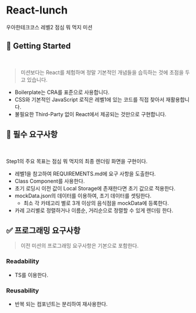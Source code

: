 # React-lunch

우아한테크코스 레벨2 점심 뭐 먹지 미션

## 🚀 Getting Started

<br>

> 미션보다는 React를 체험하며 정말 기본적인 개념들을 습득하는 것에 초점을 두고 있습니다.

- Boilerplate는 CRA를 표준으로 사용합니다.
- CSS와 기본적인 JavaScript 로직은 레벨1에 있는 코드를 직접 찾아서 재활용합니다.
- 불필요한 Third-Party 없이 React에서 제공되는 것만으로 구현합니다.

## 📝 필수 요구사항

<br>

Step1의 주요 목표는 점심 뭐 먹지의 최종 렌더링 화면을 구현이다.

- 레벨1을 참고하여 REQUIREMENTS.md에 요구 사항을 도출한다.
- Class Component를 사용한다.
- 초기 로딩시 이전 값이 Local Storage에 존재한다면 초기 값으로 적용한다.
- mockData.json의 데이터를 이용하여, 초기 데이터를 셋팅한다.
  - 최소 각 카테고리 별로 3개 이상의 음식점을 mockData에 등록한다.
- 카레 고리별로 정렬하거나 이름순, 거리순으로 정렬할 수 있게 렌더링 한다.

## ✅ 프로그래밍 요구사항

> 이전 미션의 프로그래밍 요구사항은 기본으로 포함한다.

### Readability

- TS를 이용한다.

### Reusability

- 반복 되는 컴포넌트는 분리하여 재사용한다.
